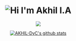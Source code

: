 <h1 align="center">
  <img alt="Hi I'm Akhil I.A" title="Hi" src="http://readme-typing-svg.herokuapp.com?color=%2335CD75&size=30&lines=Hi%2C+I'm+Akhil+I.A&center=true">
</h1>
<p align="center">
    <a href="https://git.io/streak-stats"><img src="https://streak-stats.demolab.com?user=AKHIL-DyC"/></a>
</p>
<p align="center">
  <a href="https://github.com/AKHIL-DyC">
    <img src="https://github-profile-trophy.vercel.app/?username=AKHIL-DyC&theme=tokyonight&no-frame=true" alt="AKHIL-DyC's github stats" />
  </a>
</p>
